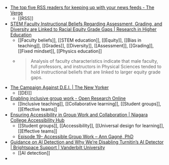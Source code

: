 - [The top five RSS readers for keeping up with your news feeds - The Verge](https://www.theverge.com/24036427/rss-feed-reader-best)
	- [[RSS]]
- [STEM Faculty Instructional Beliefs Regarding Assessment, Grading, and Diversity are Linked to Racial Equity Grade Gaps | Research in Higher Education](https://link.springer.com/article/10.1007/s11162-023-09769-0)
	- [[Faculty beliefs]], [[STEM education]], [[Equity]], [[Bias in teaching]], [[Grades]], [[Diversity]], [[Assessment]], [[Grading]], [[Fixed mindset]], [[Physics education]]
	- >Analysis of faculty characteristics indicate that male faculty, full professors, and instructors in Physical Sciences tended to hold instructional beliefs that are linked to larger equity grade gaps.
- [The Campaign Against D.E.I. | The New Yorker](https://www.newyorker.com/news/our-columnists/the-campaign-against-dei)
	- [[DEI]]
- [Enabling inclusive group work - Open Research Online](https://oro.open.ac.uk/68480/)
	- [[Inclusive teaching]], [[Collaborative learning]], [[Student groups]], [[Effective teams]]
- [Ensuring Accessibility in Group Work and Collaboration | Niagara College Accessibility Hub](https://accessibilityhub.niagaracollege.ca/articles/delivery/group-work-accessibility/)
	- [[Student groups]], [[Accessibility]], [[Universal design for learning]], [[Effective teams]]
	- [Episode 19- Accessible Group Work – Ann Gagné, PhD](https://anngagne.ca/podcast/episode-19-accessible-group-work/)
- [Guidance on AI Detection and Why We’re Disabling Turnitin’s AI Detector | Brightspace Support | Vanderbilt University](https://www.vanderbilt.edu/brightspace/2023/08/16/guidance-on-ai-detection-and-why-were-disabling-turnitins-ai-detector/)
	- [[AI detection]]
-